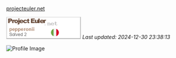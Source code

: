 [projecteuler.net](https://projecteuler.net/archives)

![Profile Image](./profileimage.png)
_Last updated: 2024-12-30 23:38:13_


![Profile Image](https://projecteuler.net/profile/pepperonii.png)
